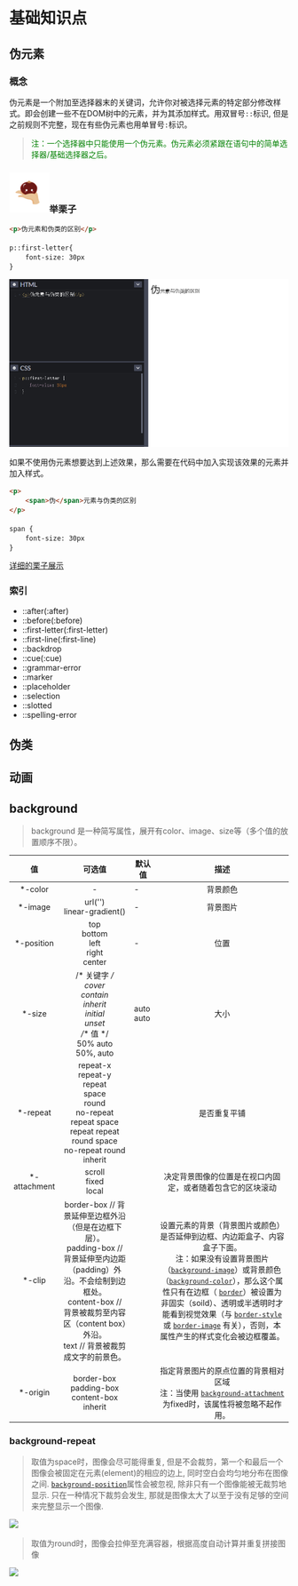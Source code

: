# 基础知识点

## 伪元素

### 概念

伪元素是一个附加至选择器末的关键词，允许你对被选择元素的特定部分修改样式。即会创建一些不在DOM树中的元素，并为其添加样式。用双冒号`::`标识, 但是之前规则不完整，现在有些伪元素也用单冒号`:`标识。

> <font color="green"> 注：一个选择器中只能使用一个伪元素。伪元素必须紧跟在语句中的简单选择器/基础选择器之后。</font >

### <img src="./img/eg.svg" style="zoom:20%;" />举栗子

```html
<p>伪元素和伪类的区别</p>

p::first-letter{
    font-size: 30px
}
```



<img src="./img/eg1.png" style="zoom:100%;" />

如果不使用伪元素想要达到上述效果，那么需要在代码中加入实现该效果的元素并加入样式。

```html
<p>
    <span>伪</span>元素与伪类的区别
</p>

span {
	font-size: 30px
}
```



[详细的栗子展示](https://codepen.io/larassa/pen/PoNebbv)

### 索引

- ::after(:after)
- ::before(:before)
- ::first-letter(:first-letter)
- ::first-line(:first-line)
- ::backdrop
- ::cue(:cue)
- ::grammar-error
- ::marker
- ::placeholder
- ::selection
- ::slotted
- ::spelling-error

## 伪类

## 动画

## background

> background 是一种简写属性，展开有color、image、size等（多个值的放置顺序不限）。

|      值      |                            可选值                            | 默认值    |                             描述                             |
| :----------: | :----------------------------------------------------------: | --------- | :----------------------------------------------------------: |
|   *-color    |                              -                               | -         |                           背景颜色                           |
|   *-image    |                url('')<br />linear-gradient()                | -         |                           背景图片                           |
|  *-position  |       top<br />bottom<br />left<br />right<br />center       | -         |                             位置                             |
|    *-size    | /* 关键字 */<br />cover<br />contain<br />inherit<br />initial<br />unset<br />/** 值 */<br />50% auto<br />50%, auto | auto auto |                             大小                             |
|   *-repeat   | repeat-x<br />repeat-y<br />repeat<br />space<br />round<br />no-repeat<br />repeat space<br />repeat repeat<br />round space<br />no-repeat round<br />inherit |           |                         是否重复平铺                         |
| *-attachment |                 scroll<br />fixed<br />local                 |           |  决定背景图像的位置是在视口内固定，或者随着包含它的区块滚动  |
|    *-clip    | border-box // 背景延伸至边框外沿（但是在边框下层）。<br />padding-box // 背景延伸至内边距（padding）外沿。不会绘制到边框处。 <br />content-box // 背景被裁剪至内容区（content box）外沿。<br />text // 背景被裁剪成文字的前景色。 |           | 设置元素的背景（背景图片或颜色）是否延伸到边框、内边距盒子、内容盒子下面。<br />注：如果没有设置背景图片（[`background-image`](https://developer.mozilla.org/zh-CN/docs/Web/CSS/background-image)）或背景颜色（[`background-color`](https://developer.mozilla.org/zh-CN/docs/Web/CSS/background-color)），那么这个属性只有在边框（ [`border`](https://developer.mozilla.org/zh-CN/docs/Web/CSS/border)）被设置为非固实（soild）、透明或半透明时才能看到视觉效果（与 [`border-style`](https://developer.mozilla.org/zh-CN/docs/Web/CSS/border-style) 或 [`border-image`](https://developer.mozilla.org/zh-CN/docs/Web/CSS/border-image) 有关），否则，本属性产生的样式变化会被边框覆盖。 |
|   *-origin   |  border-box<br />padding-box<br />content-box<br />inherit   |           | 指定背景图片的原点位置的背景相对区域<br />注：当使用 [`background-attachment`](https://developer.mozilla.org/zh-CN/docs/Web/CSS/background-attachment) 为fixed时，该属性将被忽略不起作用。 |

### background-repeat

> 取值为space时，图像会尽可能得重复, 但是不会裁剪，第一个和最后一个图像会被固定在元素(element)的相应的边上, 同时空白会均匀地分布在图像之间. [`background-position`](https://developer.mozilla.org/zh-CN/docs/Web/CSS/background-position)属性会被忽视, 除非只有一个图像能被无裁剪地显示. 只在一种情况下裁剪会发生, 那就是图像太大了以至于没有足够的空间来完整显示一个图像.

<img src="./img/bg-repeat-space.gif" />

> 取值为round时，图像会拉伸至充满容器，根据高度自动计算并重复拼接图像

<img src="./img/bg-repeat-round.gif" />
